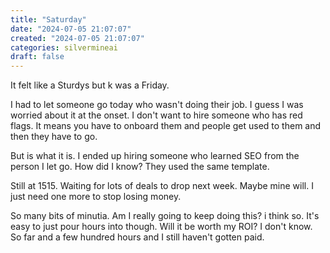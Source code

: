```yaml
---
title: "Saturday"
date: "2024-07-05 21:07:07"  
created: "2024-07-05 21:07:07"
categories: silvermineai  
draft: false
---
```


It felt like a Sturdys but k was a Friday. 


I had to let someone go today who wasn't doing their job. I guess I was worried about it at the onset. I don't want to hire someone who has red flags. It means you have to onboard them and people get used to them and then they have to go. 

But is what it is. I ended up hiring someone who learned SEO from the person I let go. How did I know? They used the same template. 

Still at 1515. Waiting for lots of deals to drop next week. Maybe mine will. I just need one more to stop losing money. 

So many bits of minutia. Am I really going to keep doing this? i think so. It's easy to just pour hours into though. Will it be worth my ROI? I don't know. So far and a few hundred hours and I still haven't gotten paid. 